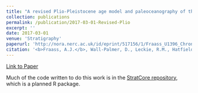 ```yaml
---
title: "A revised Plio-Pleistocene age model and paleoceanography of the northeastern Caribbean Sea: IODP Site U1396 off Montserrat, Lesser Antilles"
collection: publications
permalink: /publication/2017-03-01-Revised-Plio
excerpt: ''
date: 2017-03-01
venue: 'Stratigraphy'
paperurl: 'http://nora.nerc.ac.uk/id/eprint/517156/1/Fraass_U1396_Chronostrat.pdf'
citation: '<b>Fraass, A.J.</b>, Wall-Palmer, D., Leckie, R.M., Hatfield, R.G., Burns, S.J., Le Friant, A., Ishizuka, O., Aljahdali, M., Jutzeler, M., Martinez-Colon, M., Palmer, M., & Talling, P.J., 2017, A revised Plio-Pleistocene age model and paleoceanography of the northeastern Caribbean Sea: IODP Site U1396 off Montserrat, Lesser Antilles, Stratigraphy, <i>Stratigraphy</i>, 13(3), 183-203.'
---
```


[Link to Paper](http://nora.nerc.ac.uk/id/eprint/517156/1/Fraass_U1396_Chronostrat.pdf)

Much of the code written to do this work is in the [StratCore repository](https://github.com/Fraass/StratCore), which is a planned R package.
